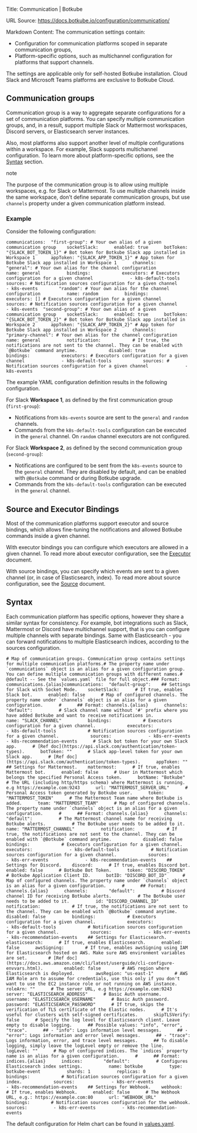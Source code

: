 Title: Communication | Botkube

URL Source: https://docs.botkube.io/configuration/communication/

Markdown Content:
The communication settings contain:

*   Configuration for communication platforms scoped in separate communication groups,
*   Platform-specific options, such as multichannel configuration for platforms that support channels.

The settings are applicable only for self-hosted Botkube installation. Cloud Slack and Microsoft Teams platforms are exclusive to Botkube Cloud.

Communication groups[​](#communication-groups "Direct link to Communication groups")
------------------------------------------------------------------------------------

Communication group is a way to aggregate separate configurations for a set of communication platforms. You can specify multiple communication groups, and, in a result, support multiple Slack or Mattermost workspaces, Discord servers, or Elasticsearch server instances.

Also, most platforms also support another level of multiple configurations within a workspace. For example, Slack supports multichannel configuration. To learn more about platform-specific options, see the [Syntax](#syntax) section.

note

The purpose of the communication group is to allow using multiple workspaces, e.g. for Slack or Mattermost. To use multiple channels inside the same workspace, don't define separate communication groups, but use `channels` property under a given communication platform instead.

### Example[​](#example "Direct link to Example")

Consider the following configuration:

    communications:  "first-group": # Your own alias of a given communication group    socketSlack:      enabled: true      botToken: "{SLACK_BOT_TOKEN_1}" # Bot token for Botkube Slack app installed in Workspace 1      appToken: "{SLACK_APP_TOKEN_1}" # App token for Botkube Slack app installed in Workspace 1      channels:        "general": # Your own alias for the channel configuration          name: general          bindings:            executors: # Executors configuration for a given channel              - k8s-default-tools            sources: # Notification sources configuration for a given channel              - k8s-events        "random": # Your own alias for the channel configuration          name: random          bindings:            executors: [] # Executors configuration for a given channel            sources: # Notification sources configuration for a given channel              - k8s-events  "second-group": # Your own alias of a given communication group    socketSlack:      enabled: true      botToken: "{SLACK_BOT_TOKEN_2}" # Bot token for Botkube Slack app installed in Workspace 2      appToken: "{SLACK_APP_TOKEN_2}" # App token for Botkube Slack app installed in Workspace 2      channels:        "primary-channel": # Your own alias for the channel configuration          name: general          notification:            # If true, the notifications are not sent to the channel. They can be enabled with `@Botkube` command anytime.            disabled: true          bindings:            executors: # Executors configuration for a given channel              - k8s-default-tools            sources: # Notification sources configuration for a given channel              - k8s-events

The example YAML configuration definition results in the following configuration.

For Slack **Workspace 1**, as defined by the first communication group (`first-group`):

*   Notifications from `k8s-events` source are sent to the `general` and `random` channels.
*   Commands from the `k8s-default-tools` configuration can be executed in the `general` channel. On `random` channel executors are not configured.

For Slack **Workspace 2**, as defined by the second communication group (`second-group`):

*   Notifications are configured to be sent from the `k8s-events` source to the `general` channel. They are disabled by default, and can be enabled with `@Botkube` command or during Botkube upgrade.
*   Commands from the `k8s-default-tools` configuration can be executed in the `general` channel.

Source and Executor Bindings[​](#source-and-executor-bindings "Direct link to Source and Executor Bindings")
------------------------------------------------------------------------------------------------------------

Most of the communication platforms support executor and source bindings, which allows fine-tuning the notifications and allowed Botkube commands inside a given channel.

With executor bindings you can configure which executors are allowed in a given channel. To read more about executor configuration, see the [Executor](https://docs.botkube.io/configuration/executor) document.

With source bindings, you can specify which events are sent to a given channel (or, in case of Elasticsearch, index). To read more about source configuration, see the [Source](https://docs.botkube.io/configuration/source) document.

Syntax[​](#syntax "Direct link to Syntax")
------------------------------------------

Each communication platform has specific options, however they share a similar syntax for consistency. For example, bot integrations such as Slack, Mattermost or Discord have multichannel support, that is you can configure multiple channels with separate bindings. Same with Elasticsearch - you can forward notifications to multiple Elasticsearch indices, according to the sources configuration.

    # Map of communication groups. Communication group contains settings for multiple communication platforms.# The property name under `communications` object is an alias for a given configuration group. You can define multiple communication groups with different names.# @default -- See the `values.yaml` file for full object.### Format: communications.{alias}communications:  "default-group":    ## Settings for Slack with Socket Mode.    socketSlack:      # If true, enables Slack bot.      enabled: false      # Map of configured channels. The property name under `channels` object is an alias for a given configuration.      #      ## Format: channels.{alias}      channels:        "default":          # Slack channel name without '#' prefix where you have added Botkube and want to receive notifications in.          name: "SLACK_CHANNEL"          bindings:            # Executors configuration for a given channel.            executors:              - k8s-default-tools            # Notification sources configuration for a given channel.            sources:              - k8s-err-events              - k8s-recommendation-events      # Slack bot token for your own Slack app.      # [Ref doc](https://api.slack.com/authentication/token-types).      botToken: ""      # Slack app-level token for your own Slack app.      # [Ref doc](https://api.slack.com/authentication/token-types).      appToken: ""    ## Settings for Mattermost.    mattermost:      # If true, enables Mattermost bot.      enabled: false      # User in Mattermost which belongs the specified Personal Access token.      botName: "Botkube"      # The URL (including http/https schema) where Mattermost is running. e.g https://example.com:9243      url: "MATTERMOST_SERVER_URL"      # Personal Access token generated by Botkube user.      token: "MATTERMOST_TOKEN"      # The Mattermost Team name where Botkube is added.      team: "MATTERMOST_TEAM"      # Map of configured channels. The property name under `channels` object is an alias for a given configuration.      #      ## Format: channels.{alias}      channels:        "default":          # The Mattermost channel name for receiving Botkube alerts.          # The Botkube user needs to be added to it.          name: "MATTERMOST_CHANNEL"          notification:            # If true, the notifications are not sent to the channel. They can be enabled with `@Botkube` command anytime.            disabled: false          bindings:            # Executors configuration for a given channel.            executors:              - k8s-default-tools            # Notification sources configuration for a given channel.            sources:              - k8s-err-events              - k8s-recommendation-events    ## Settings for Discord.    discord:      # If true, enables Discord bot.      enabled: false      # Botkube Bot Token.      token: "DISCORD_TOKEN"      # Botkube Application Client ID.      botID: "DISCORD_BOT_ID"      # Map of configured channels. The property name under `channels` object is an alias for a given configuration.      #      ## Format: channels.{alias}      channels:        "default":          # Discord channel ID for receiving Botkube alerts.          # The Botkube user needs to be added to it.          id: "DISCORD_CHANNEL_ID"          notification:            # If true, the notifications are not sent to the channel. They can be enabled with `@Botkube` command anytime.            disabled: false          bindings:            # Executors configuration for a given channel.            executors:              - k8s-default-tools            # Notification sources configuration for a given channel.            sources:              - k8s-err-events              - k8s-recommendation-events    ## Settings for Elasticsearch.    elasticsearch:      # If true, enables Elasticsearch.      enabled: false      awsSigning:        # If true, enables awsSigning using IAM for Elasticsearch hosted on AWS. Make sure AWS environment variables are set.        # [Ref doc](https://docs.aws.amazon.com/cli/latest/userguide/cli-configure-envvars.html).        enabled: false        # AWS region where Elasticsearch is deployed.        awsRegion: "us-east-1"        # AWS IAM Role arn to assume for credentials, use this only if you don't want to use the EC2 instance role or not running on AWS instance.        roleArn: ""      # The server URL, e.g https://example.com:9243      server: "ELASTICSEARCH_ADDRESS"      # Basic Auth username.      username: "ELASTICSEARCH_USERNAME"      # Basic Auth password.      password: "ELASTICSEARCH_PASSWORD"      # If true, skips the verification of TLS certificate of the Elastic nodes.      # It's useful for clusters with self-signed certificates.      skipTLSVerify: false      # Specify the log level for Elasticsearch client. Leave empty to disable logging.      ## Possible values: "info", "error", "trace".      ## - "info": Logs information level messages.      ## - "error": Logs information and error level messages.      ## - "trace": Logs information, error, and trace level messages.      ## To disable logging, simply leave the logLevel empty or remove the line.      logLevel: ""      # Map of configured indices. The `indices` property name is an alias for a given configuration.      #      ## Format: indices.{alias}      indices:        "default":          # Configures Elasticsearch index settings.          name: botkube          type: botkube-event          shards: 1          replicas: 0          bindings:            # Notification sources configuration for a given index.            sources:              - k8s-err-events              - k8s-recommendation-events    ## Settings for Webhook.    webhook:      # If true, enables Webhook.      enabled: false      # The Webhook URL, e.g.: https://example.com:80      url: "WEBHOOK_URL"      bindings:        # Notification sources configuration for the webhook.        sources:          - k8s-err-events          - k8s-recommendation-events

The default configuration for Helm chart can be found in [values.yaml](https://github.com/kubeshop/botkube/blob/main/helm/botkube/values.yaml).
